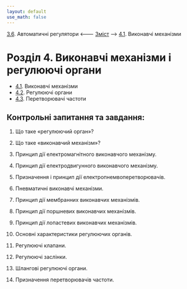 ```yaml
---
layout: default
use_math: false
---
```


[3.6](3_6.md). Автоматичні регулятори <--- [Зміст](README.md) --> [4.1](4_1.md). Виконавчі механізми

# Розділ 4. Виконавчі механізми і регулюючі органи 

- [4.1](4_1.md). Виконавчі механізми
- [4.2](4_2.md). Регулюючі органи
- [4.3](4_3.md). Перетворювачі частоти

## Контрольні запитання та завдання:

1.    Що таке «регулюючий орган»?

2.    Що таке «виконавчий механізм»?

3.    Принцип дії електромагнітного виконавчого механізму.

4.    Принцип дії електродвигунного виконавчого механізму.

5.    Призначення і принцип дії електропнемвоперетворювачів.

6.    Пневматичні виконавчі механізми.

7.    Принцип дії мембранних виконавчих механізмів.

8.    Принцип дії поршневих виконавчих механізмів.

9.    Принцип дії лопастевих виконавчих механізмів.

10.  Основні характеристики регулюючих органів.

11.  Регулюючі клапани.

12.  Регулюючі заслінки.

13.  Шлангові регулюючі органи.

14.  Призначення перетворювачів частоти.